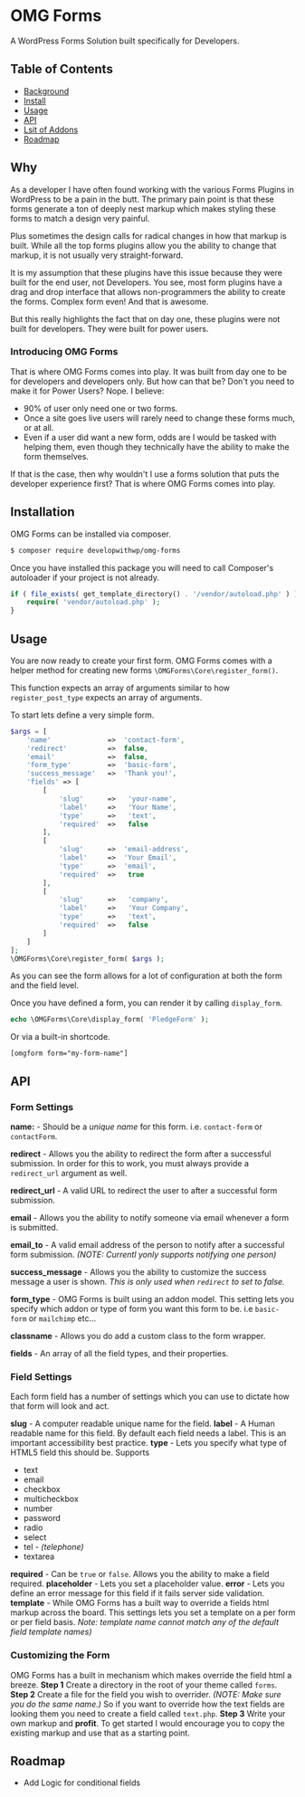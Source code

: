 # OMG Forms

A WordPress Forms Solution built specifically for Developers.

## Table of Contents

- [Background](#why)
- [Install](#installation)
- [Usage](#usage)
- [API](#api)
- [Lsit of Addons](addons)
- [Roadmap](#roadmap)

## Why
As a developer I have often found working with the various Forms Plugins in WordPress to be a pain in the butt. The primary pain point is that these forms generate a ton of deeply nest markup which makes styling these forms to match a design very painful.

Plus sometimes the design calls for radical changes in how that markup is built. While all the top forms plugins allow you the ability to change that markup, it is not usually very straight-forward.

It is my assumption that these plugins have this issue because they were built for the end user, not Developers. You see, most form plugins have a drag and drop interface that allows non-programmers the ability to create the forms. Complex form even! And that is awesome.

But this really highlights the fact that on day one, these plugins were not built for developers. They were built for power users.

### Introducing OMG Forms
That is where OMG Forms comes into play. It was built from day one to be for developers and developers only. But how can that be? Don't you need to make it for Power Users? Nope.
I believe:
  - 90% of user only need one or two forms.
  - Once a site goes live users will rarely need to change these forms much, or at all.
  - Even if a user did want a new form, odds are I would be tasked with helping them, even though they technically have the ability to make the form themselves.

If that is the case, then why wouldn't I use a forms solution that puts the developer experience first? That is where OMG Forms comes into play.

## Installation
OMG Forms can be installed via composer.
```sh
$ composer require developwithwp/omg-forms
```

Once you have installed this package you will need to call Composer's autoloader if your project is not already.
```php
if ( file_exists( get_template_directory() . '/vendor/autoload.php' ) ) {
    require( 'vendor/autoload.php' );
}
```

## Usage
You are now ready to create your first form. OMG Forms comes with a helper method for creating new forms `\OMGForms\Core\register_form()`.

This function expects an array of arguments similar to how `register_post_type` expects an array of arguments.

To start lets define a very simple form.

```php
$args = [
	'name'              =>  'contact-form',
	'redirect'          =>  false,
	'email'             =>  false,
	'form_type'         =>  'basic-form',
	'success_message'   =>  'Thank you!',
	'fields' => [
		[
			'slug'      =>   'your-name',
			'label'     =>   'Your Name',
			'type'      =>   'text',
			'required'  =>   false
		],
		[
			'slug'      =>  'email-address',
			'label'     =>  'Your Email',
			'type'      =>  'email',
			'required'  =>   true
		],
		[
			'slug'      =>   'company',
			'label'     =>   'Your Company',
			'type'      =>   'text',
			'required'  =>   false
		]
	]
];
\OMGForms\Core\register_form( $args );
```

As you can see the form allows for a lot of configuration at both the form and the field level.

Once you have defined a form, you can render it by calling `display_form`.
```php
echo \OMGForms\Core\display_form( 'PledgeForm' );
```

Or via a built-in shortcode.
```
[omgform form="my-form-name"]
```
## API

### Form Settings
**name:** - Should be a *unique name* for this form. i.e. `contact-form` or `contactForm`.

**redirect** - Allows you the ability to redirect the form after a successful submission. In order for this to work, you must always provide a `redirect_url` argument as well.

**redirect_url** - A valid URL to redirect the user to after a successful form submission.

**email** - Allows you the ability to notify someone via email whenever a form is submitted.

**email_to** - A valid email address of the person to notify after a successful form submission. *(NOTE: Currentl yonly supports notifying one person)*

**success_message** - Allows you the ability to customize the success message a user is shown. *This is only used when `redirect` to set to false.*

**form_type** - OMG Forms is built using an addon model. This setting lets you specify which addon or type of form you want this form to be. i.e `basic-form` or `mailchimp` etc...

**classname** - Allows you do add a custom class to the form wrapper.

**fields** - An array of all the field types, and their properties.

### Field Settings
Each form field has a number of settings which you can use to dictate how that form will look and act.

**slug** - A computer readable unique name for the field.
**label** - A Human readable name for this field. By default each field needs a label. This is an important accessibility best practice.
**type** - Lets you specify what type of HTML5 field this should be.
Supports
 - text
 - email
 - checkbox
 - multicheckbox
 - number
 - password
 - radio
 - select
 - tel - *(telephone)*
 - textarea

**required** - Can be `true` or `false`. Allows you the ability to make a field required.
**placeholder** - Lets you set a placeholder value.
**error** - Lets you define an error message for this field if it fails server side validation.
**template** - While OMG Forms has a built way to override a fields html markup across the board. This settings lets you set a template on a per form or per field basis. *Note: template name cannot match any of the default field template names)*

### Customizing the Form
OMG Forms has a built in mechanism which makes override the field html a breeze.
**Step 1** Create a directory in the root of your theme called `forms`.
**Step 2** Create a file for the field you wish to overrider. *(NOTE: Make sure you do the same name.)* So if you want to override how the text fields are looking them you need to create a field called `text.php`.
**Step 3** Write your own markup and **profit**. To get started I would encourage you to copy the existing markup and use that as a starting point.

## Roadmap
  - Add Logic for conditional fields
